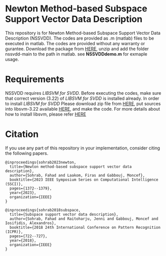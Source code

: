 # Newton Method-based Subspace Support Vector Data Description

This repository is for Newton Method-based Subspace Support Vector Data Description (NSSVDD). The codes are provided as .m (matlab) files to be executed in matlab. The codes are provided without any warranty or gurantee. Download the package from [HERE](https://github.com/fahadsohrab/nssvdd/archive/main.zip), unzip and add the folder nssvdd-main to the path in matlab. see **NSSVDDdemo.m** for exmaple usage.

# Requirements
NSSVDD requires *LIBSVM for SVDD*. Before executing the codes, make sure that correct version (3.22) of *LIBSVM for SVDD* is installed already. In order to install *LIBSVM for SVDD*  Please download zip file from [HERE](https://www.csie.ntu.edu.tw/~cjlin/libsvmtools/svdd/libsvm-svdd-3.22.zip), put sources into libsvm-3.22 available [HERE](https://www.csie.ntu.edu.tw/~cjlin/libsvm/oldfiles/libsvm-3.22.zip), and make the code. For more details about how to install libsvm, please refer [HERE](https://www.csie.ntu.edu.tw/~cjlin/libsvmtools/#libsvm_for_svdd_and_finding_the_smallest_sphere_containing_all_data)


# Citation
If you use any part of this repository in your implementation, consider citing the following papers.
```text
@inproceedings{sohrab2023newton,
  title={Newton method-based subspace support vector data description},
  author={Sohrab, Fahad and Laakom, Firas and Gabbouj, Moncef},
  booktitle={2023 IEEE Symposium Series on Computational Intelligence (SSCI)},
  pages={1372--1379},
  year={2023},
  organization={IEEE}
}

@inproceedings{sohrab2018subspace,
  title={Subspace support vector data description},
  author={Sohrab, Fahad and Raitoharju, Jenni and Gabbouj, Moncef and Iosifidis, Alexandros},
  booktitle={2018 24th International Conference on Pattern Recognition (ICPR)},
  pages={722--727},
  year={2018},
  organization={IEEE}
}



